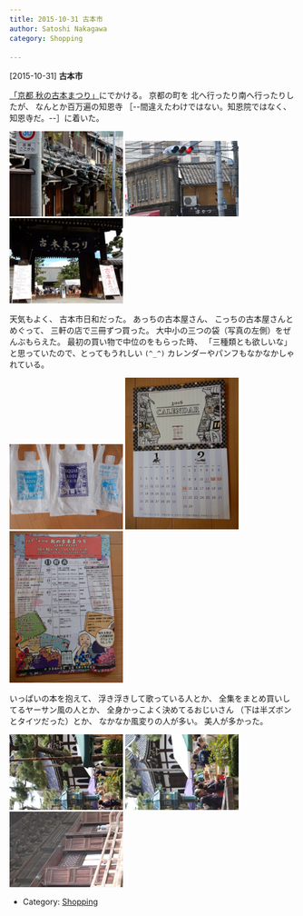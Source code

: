 ```yaml
---
title: 2015-10-31 古本市
author: Satoshi Nakagawa
category: Shopping

---
```


[2015-10-31] **古本市** 

 [「京都 秋の古本まつり」](http://www1.kcn.ne.jp/~kosho/koshoken/event.html)にでかける。
京都の町を
北へ行ったり南へ行ったりしたが、
なんとか百万遍の知恩寺
［--間違えたわけではない。知恩院ではなく、
知恩寺だ。--］に着いた。

<a href=/pict/2015-10-31-kyoto-1.jpg><img src="/pict/2015-10-31-kyoto-1.jpg" alt="京都の風景" width="200"/></a>
<a href=/pict/2015-10-31-kyoto-2.jpg><img src="/pict/2015-10-31-kyoto-2.jpg" alt="" width="200"/></a>
<a href=/pict/2015-10-31-furuhon-1.jpg><img src="/pict/2015-10-31-furuhon-1.jpg" alt="知恩寺の門" width="200"/></a>

 天気もよく、
古本市日和だった。
あっちの古本屋さん、
こっちの古本屋さんとめぐって、
三軒の店で三冊ずつ買った。
大中小の三つの袋（写真の左側）をぜんぶもらえた。
最初の買い物で中位のをもらった時、
「三種類とも欲しいな」と思っていたので、とってもうれしい `(^_^)`
カレンダーやパンフもなかなかしゃれている。

<a href=/pict/2015-10-31-bag.jpg><img src="/pict/2015-10-31-bag.jpg" alt="プラスチックバッグ" width="200"/></a>
<a href=/pict/2015-10-31-calendar.jpg><img src="/pict/2015-10-31-calendar.jpg" alt="カレンダー" width="200"/></a>
<a href=/pict/2015-10-31-flyer.jpg><img src="/pict/2015-10-31-flyer.jpg" alt="パンフ" width="200"/></a>

<!--more-->

 いっぱいの本を抱えて、
浮き浮きして歌っている人とか、
全集をまとめ買いしてるヤーサン風の人とか、
全身かっこよく決めてるおじいさん
（下は半ズボンとタイツだった）とか、
なかなか風変りの人が多い。
美人が多かった。

<a href=/pict/2015-10-31-furuhon-2.jpg><img src="/pict/2015-10-31-furuhon-2.jpg" alt="" width="200"/></a>
<a href=/pict/2015-10-31-furuhon-4.jpg><img src="/pict/2015-10-31-furuhon-4.jpg" alt="" width="200"/></a>
<a href=/pict/2015-10-31-furuhon-3.jpg><img src="/pict/2015-10-31-furuhon-3.jpg" alt="" width="200"/></a>

- Category: [Shopping](https://merapano.github.io/categories.html#Shopping)

